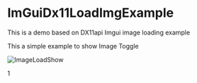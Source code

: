 # ImGuiDx11LoadImgExample
 This is a demo based on DX11api Imgui image loading example

This a simple example to show Image Toggle

![ImageLoadShow](.\ImageLoadShow.gif)

1
